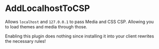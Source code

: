 # AddLocalhostToCSP

Allows `localhost` and `127.0.0.1` to pass Media and CSS CSP. Allowing you to load themes and media through those.

Enabling this plugin does nothing since installing it into your client rewrites the necessary rules!
